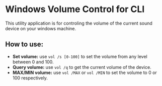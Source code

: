 # Windows Volume Control for CLI
This utility application is for controling the volume of the current sound device on your windows machine. 
## How to use:
* **Set volume:** use `vol /s [0-100]` to set the volume from any level between 0 and 100.
* **Query volume:** use `vol /q` to get the current volume of the device.
* **MAX/MIN volume:** use `vol /MAX` or `vol /MIN` to set the volume to 0 or 100 respectively. 